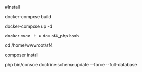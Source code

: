 #Install

docker-compose build

docker-compose up -d

docker exec -it -u dev sf4_php bash

cd /home/wwwroot/sf4

composer install

php bin/console doctrine:schema:update --force --full-database


